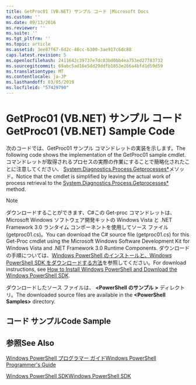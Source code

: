 ```yaml
---
title: GetProc01 (VB.NET) サンプル コード |Microsoft Docs
ms.custom: ''
ms.date: 09/13/2016
ms.reviewer: ''
ms.suite: ''
ms.tgt_pltfrm: ''
ms.topic: article
ms.assetid: 3ee87f67-6d2c-48cc-b300-3ae917c6dc88
caps.latest.revision: 5
ms.openlocfilehash: 2411642c39737e7dc03bd0bb4ea753ed27783732
ms.sourcegitcommit: 69abc5ad16e5dd29ddfb1853e266a4bfd1d59d59
ms.translationtype: MT
ms.contentlocale: ja-JP
ms.lasthandoff: 03/05/2019
ms.locfileid: "57429790"
---
```

# <a name="getproc01-vbnet-sample-code"></a><span data-ttu-id="3ba5d-102">GetProc01 (VB.NET) サンプル コード</span><span class="sxs-lookup"><span data-stu-id="3ba5d-102">GetProc01 (VB.NET) Sample Code</span></span>

<span data-ttu-id="3ba5d-103">次のコードでは、GetProc01 サンプル コマンドレットの実装を示します。</span><span class="sxs-lookup"><span data-stu-id="3ba5d-103">The following code shows the implementation of the GetProc01 sample cmdlet.</span></span> <span data-ttu-id="3ba5d-104">コマンドレットが取得されるプロセスの実際の作業にすることで簡略化されたことに注意してください、 [System.Diagnostics.Process.Getprocesses\*](/dotnet/api/System.Diagnostics.Process.GetProcesses)メソッド。</span><span class="sxs-lookup"><span data-stu-id="3ba5d-104">Notice that the cmdlet is simplified by leaving the actual work of process retrieval to the [System.Diagnostics.Process.Getprocesses\*](/dotnet/api/System.Diagnostics.Process.GetProcesses) method.</span></span>

> [!NOTE]
> <span data-ttu-id="3ba5d-105">ダウンロードすることができます、C#この Get-proc コマンドレットは、Microsoft Windows ソフトウェア開発キットの Windows Vista と .NET Framework 3.0 ランタイム コンポーネントを使用してソース ファイル (getproc01.cs)。</span><span class="sxs-lookup"><span data-stu-id="3ba5d-105">You can download the C# source file (getproc01.cs) for this Get-Proc cmdlet using the Microsoft Windows Software Development Kit for Windows Vista and .NET Framework 3.0 Runtime Components.</span></span> <span data-ttu-id="3ba5d-106">ダウンロードの手順については、[Windows PowerShell のインストールと、Windows PowerShell SDK をダウンロードする方法](/powershell/developer/installing-the-windows-powershell-sdk)を参照してください。</span><span class="sxs-lookup"><span data-stu-id="3ba5d-106">For download instructions, see [How to Install Windows PowerShell and Download the Windows PowerShell SDK](/powershell/developer/installing-the-windows-powershell-sdk).</span></span>
>
> <span data-ttu-id="3ba5d-107">ダウンロードしたソース ファイルは、  **\<PowerShell のサンプル >** ディレクトリ。</span><span class="sxs-lookup"><span data-stu-id="3ba5d-107">The downloaded source files are available in the **\<PowerShell Samples>** directory.</span></span>

## <a name="code-sample"></a><span data-ttu-id="3ba5d-108">コード サンプル</span><span class="sxs-lookup"><span data-stu-id="3ba5d-108">Code Sample</span></span>

<!-- TODO!!!: review snippet reference  [!CODE [msh_samplesgetproc01#getproc01vball](msh_samplesgetproc01#getproc01vball)]  -->

## <a name="see-also"></a><span data-ttu-id="3ba5d-109">参照</span><span class="sxs-lookup"><span data-stu-id="3ba5d-109">See Also</span></span>

[<span data-ttu-id="3ba5d-110">Windows PowerShell プログラマー ガイド</span><span class="sxs-lookup"><span data-stu-id="3ba5d-110">Windows PowerShell Programmer's Guide</span></span>](./windows-powershell-programmer-s-guide.md)

[<span data-ttu-id="3ba5d-111">Windows PowerShell SDK</span><span class="sxs-lookup"><span data-stu-id="3ba5d-111">Windows PowerShell SDK</span></span>](../windows-powershell-reference.md)